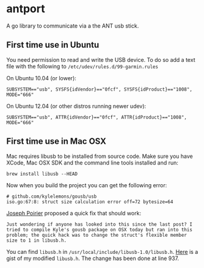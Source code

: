 # antport

A go library to communicate via a the ANT usb stick.

## First time use in Ubuntu
You need permission to read and write the USB device. To do so add a text file with the following to `/etc/udev/rules.d/99-garmin.rules`

On Ubuntu 10.04 (or lower):

	SUBSYSTEM=="usb", SYSFS{idVendor}=="0fcf", SYSFS{idProduct}=="1008", MODE="666"

On Ubuntu 12.04 (or other distros running newer udev):

	SUBSYSTEM=="usb", ATTR{idVendor}=="0fcf", ATTR{idProduct}=="1008", MODE="666"

## First time use in Mac OSX
Mac requires libusb to be installed from source code. Make sure you have XCode, Mac OSX SDK and the command line tools installed and run:

	brew install libusb --HEAD

Now when you build the project you can get the following error:

	# github.com/kylelemons/gousb/usb
	iso.go:67:8: struct size calculation error off=72 bytesize=64

[Joseph Poirier](http://code.google.com/p/go/issues/detail?id=3505#c10) proposed a quick fix that should work:

	Just wondering if anyone has looked into this since the last post? I tried to compile Kyle's gousb package on OSX today but ran into this problem; the quick hack was to change the struct's flexible member size to 1 in libusb.h.

You can find `libusb.h` in `/usr/local/include/libusb-1.0/libusb.h`. [Here](https://gist.github.com/4578277#file-libusb-h-L937) is a gist of my modified `libusb.h`. The change has been done at line 937.